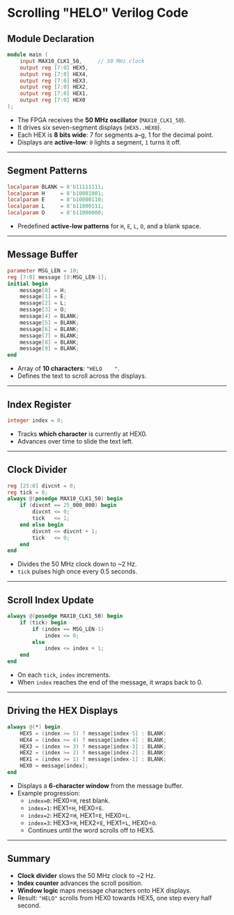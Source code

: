 # Scrolling "HELO" Verilog Code

## Module Declaration
```verilog
module main (
    input MAX10_CLK1_50,     // 50 MHz clock
    output reg [7:0] HEX5,
    output reg [7:0] HEX4,
    output reg [7:0] HEX3,
    output reg [7:0] HEX2,
    output reg [7:0] HEX1,
    output reg [7:0] HEX0
);
```
- The FPGA receives the **50 MHz oscillator** (`MAX10_CLK1_50`).
- It drives six seven-segment displays (`HEX5..HEX0`).
- Each HEX is **8 bits wide**: 7 for segments a–g, 1 for the decimal point.
- Displays are **active-low**: `0` lights a segment, `1` turns it off.

---

## Segment Patterns
```verilog
localparam BLANK = 8'b11111111;
localparam H     = 8'b10001001;
localparam E     = 8'b10000110;
localparam L     = 8'b11000111;
localparam O     = 8'b11000000;
```
- Predefined **active-low patterns** for `H`, `E`, `L`, `O`, and a blank space.

---

## Message Buffer
```verilog
parameter MSG_LEN = 10;
reg [7:0] message [0:MSG_LEN-1];
initial begin
    message[0] = H;
    message[1] = E;
    message[2] = L;
    message[3] = O;
    message[4] = BLANK;
    message[5] = BLANK;
    message[6] = BLANK;
    message[7] = BLANK;
    message[8] = BLANK;
    message[9] = BLANK;
end
```
- Array of **10 characters**: `"HELO    "`.
- Defines the text to scroll across the displays.

---

## Index Register
```verilog
integer index = 0;
```
- Tracks **which character** is currently at HEX0.
- Advances over time to slide the text left.

---

## Clock Divider
```verilog
reg [25:0] divcnt = 0;
reg tick = 0;
always @(posedge MAX10_CLK1_50) begin
    if (divcnt == 25_000_000) begin
        divcnt <= 0;
        tick   <= 1;
    end else begin
        divcnt <= divcnt + 1;
        tick   <= 0;
    end
end
```
- Divides the 50 MHz clock down to ~2 Hz.
- `tick` pulses high once every 0.5 seconds.

---

## Scroll Index Update
```verilog
always @(posedge MAX10_CLK1_50) begin
    if (tick) begin
        if (index == MSG_LEN-1)
            index <= 0;
        else
            index <= index + 1;
    end
end
```
- On each `tick`, `index` increments.
- When `index` reaches the end of the message, it wraps back to 0.

---

## Driving the HEX Displays
```verilog
always @(*) begin
    HEX5 = (index >= 5) ? message[index-5] : BLANK;
    HEX4 = (index >= 4) ? message[index-4] : BLANK;
    HEX3 = (index >= 3) ? message[index-3] : BLANK;
    HEX2 = (index >= 2) ? message[index-2] : BLANK;
    HEX1 = (index >= 1) ? message[index-1] : BLANK;
    HEX0 = message[index];
end
```
- Displays a **6-character window** from the message buffer.
- Example progression:
  - `index=0`: HEX0=`H`, rest blank.
  - `index=1`: HEX1=`H`, HEX0=`E`.
  - `index=2`: HEX2=`H`, HEX1=`E`, HEX0=`L`.
  - `index=3`: HEX3=`H`, HEX2=`E`, HEX1=`L`, HEX0=`O`.
  - Continues until the word scrolls off to HEX5.

---

## Summary
- **Clock divider** slows the 50 MHz clock to ~2 Hz.
- **Index counter** advances the scroll position.
- **Window logic** maps message characters onto HEX displays.
- Result: `"HELO"` scrolls from HEX0 towards HEX5, one step every half second.
